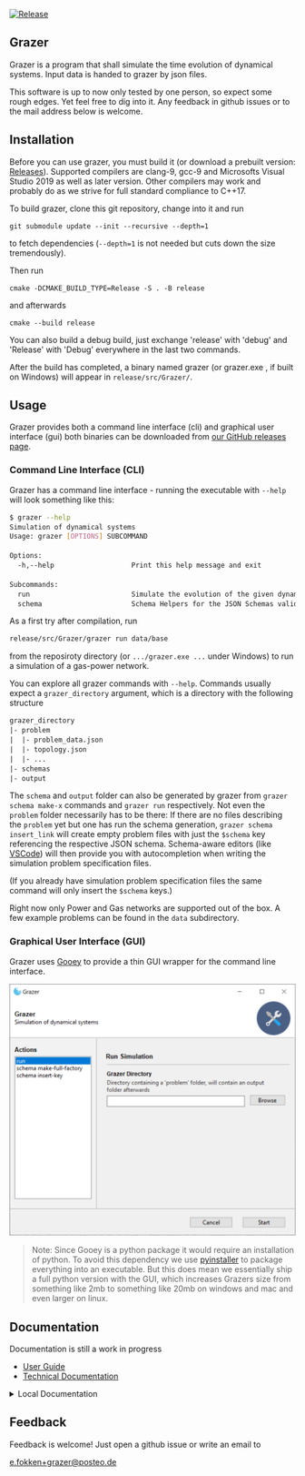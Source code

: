 [![Release](https://github.com/eike-fokken/grazer/actions/workflows/release.yml/badge.svg)](https://github.com/eike-fokken/grazer/releases)

## Grazer

Grazer is a program that shall simulate the time evolution of dynamical systems.
Input data is handed to grazer by json files.

This software is up to now only tested by one person, so expect some rough edges.
Yet feel free to dig into it.  Any feedback in github issues or to the mail address below is welcome.



## Installation
Before you can use grazer, you must build it (or download a prebuilt version: [Releases](https://github.com/eike-fokken/grazer/releases)).
Supported compilers are clang-9, gcc-9 and Microsofts Visual Studio 2019 as well as later version.
Other compilers may work and probably do as we strive for full standard compliance to C++17.

To build grazer, clone this git repository, change into it and run

```
git submodule update --init --recursive --depth=1
```

to fetch dependencies (`--depth=1` is not needed but cuts down the size tremendously).

Then run

```
cmake -DCMAKE_BUILD_TYPE=Release -S . -B release
```

and afterwards

```
cmake --build release
```

You can also build a debug build, just exchange 'release' with 'debug' and 'Release' with 'Debug'
everywhere in the last two commands.

After the build has completed, a binary named grazer (or grazer.exe , if built on Windows)
will appear in `release/src/Grazer/`.

## Usage

Grazer provides both a command line interface (cli) and graphical user interface
(gui) both binaries can be downloaded from [our GitHub releases
page](https://github.com/eike-fokken/grazer/releases).

### Command Line Interface (CLI)

Grazer has a command line interface - running the executable with `--help` 
will look something like this:

```bash
$ grazer --help
Simulation of dynamical systems
Usage: grazer [OPTIONS] SUBCOMMAND

Options:
  -h,--help                   Print this help message and exit

Subcommands:
  run                         Simulate the evolution of the given dynamical system
  schema                      Schema Helpers for the JSON Schemas validating the input files

```

As a first try after compilation, run

```bash
release/src/Grazer/grazer run data/base
```
from the reposiroty directory (or `.../grazer.exe ...` under Windows) to run a simulation of a gas-power network.

You can explore all grazer commands with `--help`. Commands usually expect a
`grazer_directory` argument, which is a directory with the following structure

```txt
grazer_directory
|- problem
|  |- problem_data.json
|  |- topology.json
|  |- ...
|- schemas
|- output
```

The `schema` and `output` folder can also be generated by grazer from `grazer
schema make-x` commands and `grazer run` respectively. Not even the
`problem` folder necessarily has to be there: If there are no files describing
the `problem` yet but one has run the schema generation, `grazer schema
insert_link` will create empty problem files with just the `$schema` key
referencing the respective JSON schema. Schema-aware editors (like
[VSCode](https://code.visualstudio.com/)) will then provide you with
autocompletion when writing the simulation problem specification files.

(If you already have simulation problem specification files the same command
will only insert the `$schema` keys.)

Right now only Power and Gas networks are supported out of the box.
A few example problems can be found in the `data` subdirectory.


### Graphical User Interface (GUI)

Grazer uses [Gooey](https://github.com/chriskiehl/Gooey) to provide a thin
GUI wrapper for the command line interface. 

![Grazer-Gui](./docs/images/grazer-gui.png)

> Note: Since Gooey is a python package
it would require an installation of python. To avoid this dependency we use
[pyinstaller](https://www.pyinstaller.org/) to package everything into an
executable. But this does mean we essentially ship a full python version with
the GUI, which increases Grazers size from something like 2mb to something like
20mb on windows and mac and even larger on linux.

## Documentation

Documentation is still a work in progress

- [User Guide](https://github.com/eike-fokken/grazer/wiki/use-grazer)
- [Technical Documentation](https://eike-fokken.github.io/grazer/)

<details> <summary> Local Documentation </summary>

You can generate some documentation with
```bash
cmake --build release --target docs
```
If you have doxygen installed, this will generate technical documentation under
```
release/docs/html/index.html.
```
although it is not yet very complete.
If you have pdflatex and the packages listed in `docs/userguide.tex` installed, a file
```
release/docs/userguide.pdf
```
will appear. Note that the userguide is also not yet very usable.

</details>


## Feedback
Feedback is welcome! Just open a github issue or write an email to

e.fokken+grazer@posteo.de





